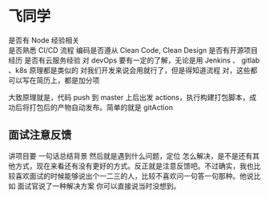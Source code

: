 # 飞同学

是否有 Node 经验相关  
是否熟悉 CI/CD 流程
编码是否遵从 Clean Code, Clean Design
是否有开源项目经历
是否有云服务经验
对 devOps 要有一定的了解，无论是用 Jenkins 、 gitlab 、k8s 原理都是类似的
对我们开发来说会用就行了，但是得知道流程
对，这些都可以写在简历上，都是加分项

大致原理就是，代码 push 到 master 上后出发 actions，执行构建打包脚本，成功后将打包后的产物自动发布。简单的就是 gitAction

## 面试注意反馈

讲项目要 一句话总结背景 然后就是遇到什么问题，定位 怎么解决，是不是还有其他方式，现在来看还有没有更好的方式。反正就是注意反馈吧。不过确实，我也比较喜欢面试的时候能够说出个一二三的人，比较不喜欢问一句答一句那种。他说比如 面试官说了一种解决方案 你可以直接说当时没想到。
